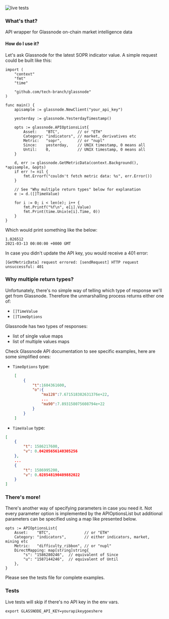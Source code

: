 ![live tests](https://github.com/tech-branch/glassnode/actions/workflows/test.yml/badge.svg)

### What's that?

API wrapper for Glassnode on-chain market intelligence data

#### How do I use it?

Let's ask Glassnode for the latest SOPR indicator value. 
A simple request could be built like this:

```golang
import (
	"context"
	"fmt"
	"time"

	"github.com/tech-branch/glassnode"
)

func main() {
	apisample := glassnode.NewClient("your_api_key")

	yesterday := glassnode.YesterdayTimestamp()

	opts := glassnode.APIOptionsList{
		Asset:    "BTC",        // or "ETH"
		Category: "indicators", // market, derivatives etc
		Metric:   "sopr",       // or "nupl"
		Since:    yesterday,    // UNIX timestamp, 0 means all
		Until:    0,            // UNIX timestamp, 0 means all
	}

	d, err := glassnode.GetMetricData(context.Background(), *apisample, &opts)
	if err != nil {
		fmt.Errorf("couldn't fetch metric data: %s", err.Error())
	}

	// See "Why multiple return types" below for explanation
	e := d.([]TimeValue)

	for i := 0; i < len(e); i++ {
		fmt.Printf("%f\n", e[i].Value)
		fmt.Print(time.Unix(e[i].Time, 0))
	}
}

```

Which would print something like the below:

```
1.026512
2021-03-13 00:00:00 +0000 GMT
```

In case you didn't update the API key, you would receive a 401 error:

```
[GetMetricData] request errored: [sendRequest] HTTP request unsuccessful: 401
```

### Why multiple return types?

Unfortunately, there's no simple way of telling which type of response we'll get from Glassnode. Therefore the unmarshalling process returns either one of:
- `[]TimeValue` 
- `[]TimeOptions`

Glassnode has two types of responses: 
- list of single value maps 
- list of multiple values maps 

Check Glassnode API documentation to see specific examples, here are some simplified ones:

- `TimeOptions` type:

```json
	[
		{
			"t":1604361600,
			"o":{
				"ma128":7.671518382631376e+22,
				...
				"ma90":7.893158075608794e+22
			}
		}
	]
```

- `TimeValue` type:

```json
[
	{
		"t": 1586217600,
		"v": 0.04205656140305256
	},
	...
	{
		"t": 1586995200,
		"v": 0.028548190409882022
	}
]
```

### There's more!

There's another way of specifying parameters in case you need it. Not every parameter option is implemented by the APIOptionsList but additional parameters can be specified using a map like presented below.

```golang
opts := APIOptionsList{
	Asset:    "BTC",               // or "ETH"
	Category: "indicators",        // either indicators, market, mining etc
	Metric:   "difficulty_ribbon", // or "nupl"
	DirectMapping: map[string]string{
		"s": "1586280246",  // equivalent of Since
		"u": "1587144246",	// equivalent of Until
	},
}
```

Please see the tests file for complete examples.

### Tests

Live tests will skip if there's no API key in the env vars.

```
export GLASSNODE_API_KEY=yourapikeygoeshere
```
